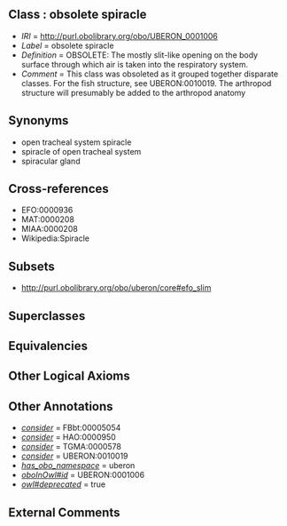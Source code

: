 
## Class : obsolete spiracle

 * *IRI* = http://purl.obolibrary.org/obo/UBERON_0001006
 * *Label* = obsolete spiracle
 * *Definition* = OBSOLETE: The mostly slit-like opening on the body surface through which air is taken into the respiratory system.
 * *Comment* = This class was obsoleted as it grouped together disparate classes. For the fish structure, see UBERON:0010019. The arthropod structure will presumably be added to the arthropod anatomy

## Synonyms

 * open tracheal system spiracle
 * spiracle of open tracheal system
 * spiracular gland

## Cross-references

 * EFO:0000936
 * MAT:0000208
 * MIAA:0000208
 * Wikipedia:Spiracle

## Subsets

 * http://purl.obolibrary.org/obo/uberon/core#efo_slim

## Superclasses


## Equivalencies


## Other Logical Axioms


## Other Annotations

 * *[consider](../../er/oboInOwl#consider.md)* = FBbt:00005054
 * *[consider](../../er/oboInOwl#consider.md)* = HAO:0000950
 * *[consider](../../er/oboInOwl#consider.md)* = TGMA:0000578
 * *[consider](../../er/oboInOwl#consider.md)* = UBERON:0010019
 * *[has_obo_namespace](../../ce/oboInOwl#hasOBONamespace.md)* = uberon
 * *[oboInOwl#id](../../id/oboInOwl#id.md)* = UBERON:0001006
 * *[owl#deprecated](../../ed/owl#deprecated.md)* = true

## External Comments

